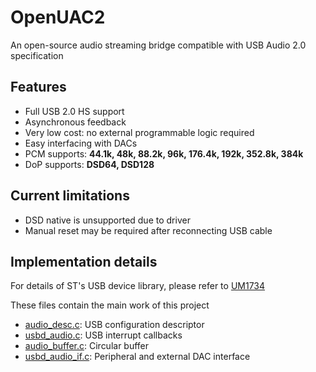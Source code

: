 # OpenUAC2
An open-source audio streaming bridge compatible with USB Audio 2.0 specification

## Features
- Full USB 2.0 HS support
- Asynchronous feedback
- Very low cost: no external programmable logic required
- Easy interfacing with DACs
- PCM supports: **44.1k, 48k, 88.2k, 96k, 176.4k, 192k, 352.8k, 384k**
- DoP supports: **DSD64, DSD128**

## Current limitations
- DSD native is unsupported due to driver
- Manual reset may be required after reconnecting USB cable

## Implementation details
For details of ST's USB device library, please refer to [UM1734](https://www.st.com/resource/en/user_manual/um1734-stm32cube-usb-device-library-stmicroelectronics.pdf)

These files contain the main work of this project
- [audio_desc.c](audio_desc.c): USB configuration descriptor
- [usbd_audio.c](usbd_audio.c): USB interrupt callbacks
- [audio_buffer.c](audio_buffer.c): Circular buffer
- [usbd_audio_if.c](usbd_audio_if.c): Peripheral and external DAC interface

